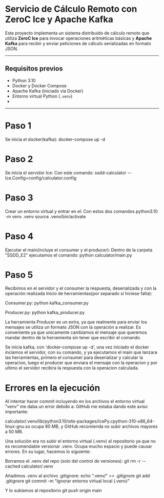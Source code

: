 # Servicio de Cálculo Remoto con ZeroC Ice y Apache Kafka

Este proyecto implementa un sistema distribuido de cálculo remoto que utiliza **ZeroC Ice** para invocar operaciones aritméticas 
básicas y **Apache Kafka** para recibir y enviar peticiones de cálculo serializadas en formato JSON.

---

## Requisitos previos

- Python 3.10
- Docker y Docker Compose
- Apache Kafka (iniciado vía Docker)
- Entorno virtual Python (`.venv`)
-
---
# Paso 1

Se inicia el docker(kafka): docker-compose up -d

# Paso 2
Se inicia el servidor Ice:
Con este comando:
ssdd-calculator --Ice.Config=config/calculator.config

# Paso 3
Crear un entorno virtual y entrar en el:
Con estos dos comandos
python3.10 -m venv .venv
source .venv/bin/activate

# Paso 4
Ejecutar el main(incluye el consumer y el producer):
Dentro de la carpeta "SSDD_E2" ejecutamos el comando:
python calculator/main.py

# Paso 5
Recibimos en el servidor y el consumer la respuesta, deserializada y con la operación realizada
Inicio de herramientas(por separado si hiciese falta):

Consumer.py:
python kafka_consumer.py

Producer.py:
python kafka_producer.py


La herramienta Producer es un extra, ya que realmente para enviar los mensajes se utiliza un formato JSON con la operación a realizar. Es conveniente ya que unicamente cambiamos el mensaje que queremos mandar dentro de la herramienta sin tener que escribir el comando.

Se inicia kafka, con 'docker-compose up -d', una vez iniciado el docker inciamos el servidor, con su 
comando, y ya ejecutamos el main que lanzara las herramientas, primero el consumer para deserializar 
y calcular la operacion, luego el producer que enviara el mensaje con la operacion y por ultimo el 
servidor recibira la respuesta con la operacion calculada.

# Errores en la ejecución
Al intentar hacer commit incluyendo en los archivos el entorno virtual "venv" me daba un error debido a:
GitHub me estaba dando este aviso importante:

calculator/.venv/lib/python3.10/site-packages/IcePy.cpython-310-x86_64-linux-gnu.so ocupa 80 MB, y GitHub recomienda no subir archivos mayores a 50 MB.

Una solución era no subir el entorno virtual (.venv) al repositorio ya que no es recomendable versionar .venv. Ocupa mucho espacio y puede causar errores. En su lugar, hacemos lo siguiente:

Borramos el .venv del repo (solo del control de versiones):
git rm -r --cached calculator/.venv

Añadimos .venv al archivo .gitignore:
echo ".venv/" >> .gitignore
git add .gitignore
git commit -m "Ignorar entorno virtual local (.venv)"

Y lo subíamos al repositorio
git push origin main

